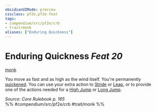```yaml
---
obsidianUIMode: preview
cssclass: pf2e,pf2e-feat
tags:
- compendium/src/pf2e/crb
- trait/monk
aliases: ["Enduring Quickness"]
---
```

# Enduring Quickness  *Feat 20*  
[monk](Reference/Rules/Traits/monk.md "Monk Class Trait")  


You move as fast and as high as the wind itself. You're permanently [quickened](conditions.md#Quickened). You can use your extra action to [Stride](stride.md) or [Leap](leap.md), or to provide one of the actions needed for a [High Jump](high-jump.md) or [Long Jump](long-jump.md).

*Source: Core Rulebook p. 165*  
%% #compendium/src/pf2e/crb #trait/monk %%